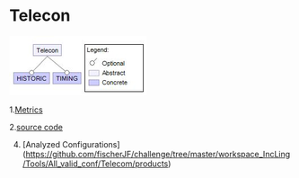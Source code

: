# Telecon 

![image](https://raw.githubusercontent.com/fischerJF/challenge/master/featureModel/Telecon.JPG)

1.[Metrics](https://github.com/fischerJF/challenge/blob/master/metrics/Telecon.csv)
 
2.[source code](https://github.com/fischerJF/challenge/tree/master/workspace_IncLing/Telecon)
 
4. [Analyzed Configurations] (https://github.com/fischerJF/challenge/tree/master/workspace_IncLing/Tools/All_valid_conf/Telecom/products)